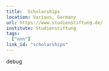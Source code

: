 ```yaml
---
title:  Scholarships
location: Various, Germany
url: https://www.studienstiftung.de/
institute: Studienstiftung
tags:
  ["nnn"]
link_id: "scholarships"
---
```

debug